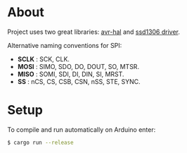 # About

Project uses two great libraries: [avr-hal](https://github.com/Rahix/avr-hal) and [ssd1306 driver](https://github.com/jamwaffles/ssd1306).

Alternative naming conventions for SPI:

- **SCLK** : SCK, CLK.
- **MOSI** : SIMO, SDO, DO, DOUT, SO, MTSR.
- **MISO** : SOMI, SDI, DI, DIN, SI, MRST.
- **SS** : nCS, CS, CSB, CSN, nSS, STE, SYNC.

# Setup

To compile and run automatically on Arduino enter:

```bash
$ cargo run --release
```
